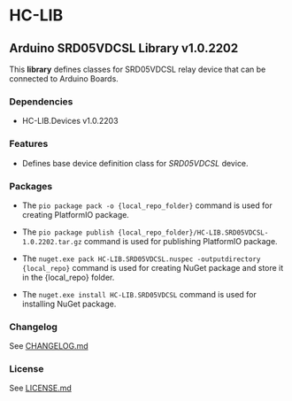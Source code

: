 # HC-LIB
## Arduino SRD05VDCSL Library v1.0.2202
This __library__ defines classes for SRD05VDCSL relay device that can be connected to Arduino Boards.

### Dependencies
- HC-LIB.Devices v1.0.2203

### Features
- Defines base device definition class for _SRD05VDCSL_ device.

### Packages
* The `pio package pack -o {local_repo_folder}` command is used for creating PlatformIO package.
* The `pio package publish {local_repo_folder}/HC-LIB.SRD05VDCSL-1.0.2202.tar.gz` command is used for publishing PlatformIO package.

* The `nuget.exe pack HC-LIB.SRD05VDCSL.nuspec -outputdirectory {local_repo}` command is used for creating NuGet package and store it in the {local_repo} folder.
* The `nuget.exe install HC-LIB.SRD05VDCSL` command is used for installing NuGet package.

### Changelog
See [CHANGELOG.md](CHANGELOG.md)

### License
See [LICENSE.md](LICENSE.md)